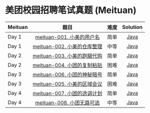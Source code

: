 # 美团校园招聘笔试真题 (Meituan)

|   Meituan     |   题目     |    难度     |          Solution          |   
|    :-----     |    :----:    |  :----:      |     :----:        |   
|   Day 1       | [meituan-001. 小美的用户名]() | 简单 | [Java]() |  
|   Day 1       | [meituan-002. 小美的仓库整理]() | 中等 | [Java]() |
|   Day 2       | [meituan-003. 小美的跑腿代购]() | 简单 | [Java]() |
|   Day 2       | [meituan-004. 小团的复制粘贴]() | 困难 | [Java]() |
|   Day 3       | [meituan-006. 小团的神秘暗号]() | 简单 | [Java]() |
|   Day 3       | [meituan-005. 小美的区域会议](https://leetcode-cn.com/problems/Uo7Dr5/) | 困难 | [Java]() |
|   Day 4       | [meituan-007. 小团的选调计划](https://leetcode-cn.com/problems/SDRaNt/) | 简单 | [Java](./day4/select/Solution.java) |
|   Day 4       | [meituan-008. 小团无路可逃](https://leetcode-cn.com/problems/vSYUMc/) | 中等 | [Java](./day4/tree/Solution.java) |


